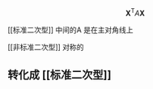 $$\boldsymbol{X}^{\mathrm{T}}A\boldsymbol{X}$$

[[标准二次型]]  中间的A 是在主对角线上

[[非标准二次型]] 对称的


## 转化成 [[标准二次型]]

